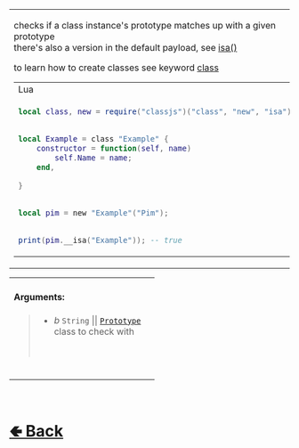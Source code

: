 <table>
<tr><td>

checks if a class instance's prototype matches up with a given prototype<br>
there's also a version in the default payload, see [isa()](https://github.com/ReRand/LuaClassJS/wiki/isa())


to learn how to create classes see keyword [class](https://github.com/ReRand/LuaClassJS/wiki/class)

<table>

<tr><td> Lua </td></tr>
<tr><td>

```lua
local class, new = require("classjs")("class", "new", "isa");


local Example = class "Example" {
    constructor = function(self, name)
        self.Name = name;
    end,

}


local pim = new "Example"("Pim");


print(pim.__isa("Example")); -- true

```

</td></tr>
</table>

</td><td> 

<b>Type:</b><br>
- `Function`

</td><td> 

<b>Returns:</b><br>
- `Boolean`

</td><td>

<b>Sources:</b><br>
- [classjs / lib / classes / Prototype / methods / __isa](https://github.com/ReRand/LuaClassJS/tree/master/classjs/lib/classes/Prototype/methods/__isa.lua)

</td></tr>

</table>

<table>
<tr>

<td>

#### Arguments:
> - *b* `String` || [`Prototype`](https://github.com/ReRand/LuaClassJS/wiki/Prototype) <br>
> class to check with<br>
> <br>

<br>

</td><td>

</td>

</table>

<br> <h1> [🢀 Back](https://github.com/ReRand/LuaClassJS/wiki/Prototype) </h1>